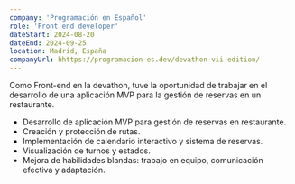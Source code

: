 ```yaml
---
company: 'Programación en Español'
role: 'Front end developer'
dateStart: 2024-08-20
dateEnd: 2024-09-25
location: Madrid, España
companyUrl: hhttps://programacion-es.dev/devathon-vii-edition/
---
```


Como Front-end en la devathon, tuve la oportunidad de trabajar en el desarrollo de una aplicación MVP para la gestión de reservas en un restaurante.

- Desarrollo de aplicación MVP para gestión de reservas en restaurante.
- Creación y protección de rutas.
- Implementación de calendario interactivo y sistema de reservas.
- Visualización de turnos y estados.
- Mejora de habilidades blandas: trabajo en equipo, comunicación efectiva y adaptación.

